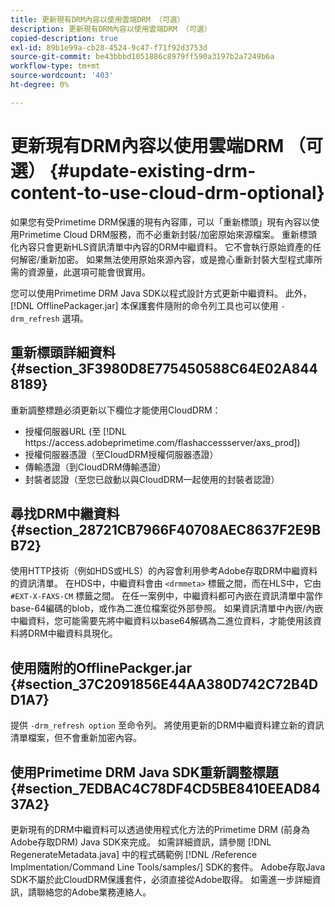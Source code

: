 ```yaml
---
title: 更新現有DRM內容以使用雲端DRM （可選）
description: 更新現有DRM內容以使用雲端DRM （可選）
copied-description: true
exl-id: 89b1e99a-cb28-4524-9c47-f71f92d3753d
source-git-commit: be43bbbd1051886c8979ff590a3197b2a7249b6a
workflow-type: tm+mt
source-wordcount: '403'
ht-degree: 0%

---
```


# 更新現有DRM內容以使用雲端DRM （可選） {#update-existing-drm-content-to-use-cloud-drm-optional}

如果您有受Primetime DRM保護的現有內容庫，可以「重新標頭」現有內容以使用Primetime Cloud DRM服務，而不必重新封裝/加密原始來源檔案。 重新標頭化內容只會更新HLS資訊清單中內容的DRM中繼資料。 它不會執行原始資產的任何解密/重新加密。 如果無法使用原始來源內容，或是擔心重新封裝大型程式庫所需的資源量，此選項可能會很實用。

您可以使用Primetime DRM Java SDK以程式設計方式更新中繼資料。 此外， [!DNL OfflinePackager.jar] 本保護套件隨附的命令列工具也可以使用 `-drm_refresh` 選項。

## 重新標頭詳細資料 {#section_3F3980D8E775450588C64E02A8448189}

重新調整標題必須更新以下欄位才能使用CloudDRM：

* 授權伺服器URL (至 [!DNL ht<span></span>tps://access.adobeprimetime.com/flashaccessserver/axs_prod])
* 授權伺服器憑證（至CloudDRM授權伺服器憑證）
* 傳輸憑證（到CloudDRM傳輸憑證）
* 封裝者認證（至您已啟動以與CloudDRM一起使用的封裝者認證）

## 尋找DRM中繼資料 {#section_28721CB7966F40708AEC8637F2E9BB72}

使用HTTP技術（例如HDS或HLS）的內容會利用參考Adobe存取DRM中繼資料的資訊清單。 在HDS中，中繼資料會由 `<drmmeta>` 標籤之間，而在HLS中，它由 `#EXT-X-FAXS-CM` 標籤之間。 在任一案例中，中繼資料都可內嵌在資訊清單中當作base-64編碼的blob，或作為二進位檔案從外部參照。 如果資訊清單中內嵌/內嵌中繼資料，您可能需要先將中繼資料以base64解碼為二進位資料，才能使用該資料將DRM中繼資料具現化。

## 使用隨附的OfflinePackger.jar {#section_37C2091856E44AA380D742C72B4DD1A7}

提供 `-drm_refresh option` 至命令列。 將使用更新的DRM中繼資料建立新的資訊清單檔案，但不會重新加密內容。

## 使用Primetime DRM Java SDK重新調整標題 {#section_7EDBAC4C78DF4CD5BE8410EEAD8437A2}

更新現有的DRM中繼資料可以透過使用程式化方法的Primetime DRM (前身為Adobe存取DRM) Java SDK來完成。 如需詳細資訊，請參閱 [!DNL RegenerateMetadata.java] 中的程式碼範例 [!DNL /Reference Implmentation/Command Line Tools/samples/] SDK的套件。 Adobe存取Java SDK不屬於此CloudDRM保護套件，必須直接從Adobe取得。 如需進一步詳細資訊，請聯絡您的Adobe業務連絡人。

